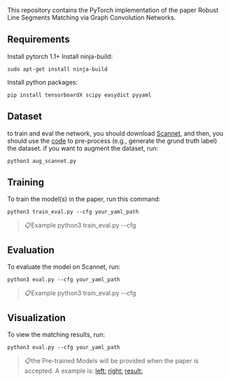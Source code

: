 This repository contains the PyTorch implementation of the paper Robust Line Segments Matching via Graph
Convolution Networks.

## Requirements
Install pytorch 1.1+
Install ninja-build: 
```setup 
sudo apt-get install ninja-build
```
Install python packages: 
```setup 
pip install tensorboardX scipy easydict pyyaml
```
## Dataset
to train and eval the  network, you should download [Scannet](), and then, you should use the [code]() to pre-process (e.g., generate the grund truth label) the dataset. if you want to augment the dataset, run:


```aug
python3 aug_scannet.py
```

## Training

To train the model(s) in the paper, run this command:

```train
python3 train_eval.py --cfg your_yaml_path
```
> 📋Example python3 train_eval.py --cfg

## Evaluation

To evaluate the model on Scannet, run:

```eval
python3 eval.py --cfg your_yaml_path
```
> 📋Example python3 train_eval.py --cfg

## Visualization
To view the matching results, run:

```vis
python3 eval.py --cfg your_yaml_path
```
> 📋the Pre-trained Models will be provided when the paper is accepted.
A example is:
[left:](https://github.com/mameng1/GraphLineMatching/blob/master/test_data/000800.jpg) [right:](https://github.com/mameng1/GraphLineMatching/blob/master/test_data/000900.jpg) 
[result:](https://github.com/mameng1/GraphLineMatching/blob/master/test_data/res.jpg)
